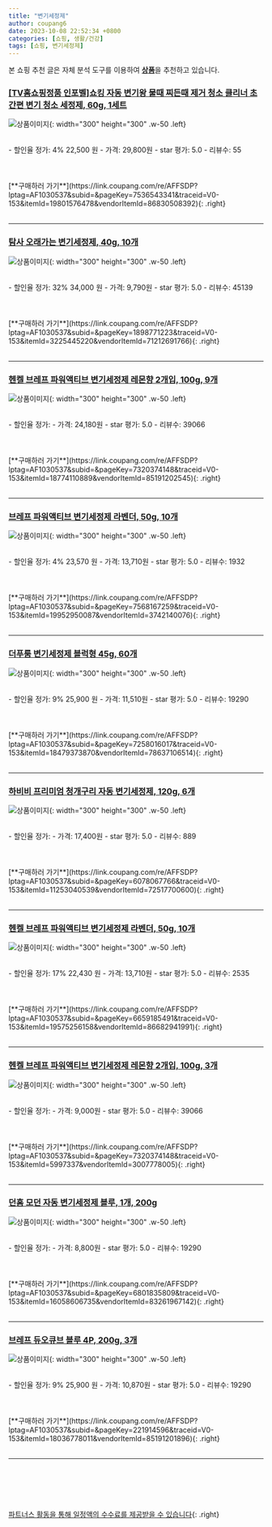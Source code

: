 ```yaml
---
title: "변기세정제"
author: coupang6
date: 2023-10-08 22:52:34 +0800
categories: [쇼핑, 생활/건강]
tags: [쇼핑, 변기세정제]
---
```


본 쇼핑 추천 글은 자체 분석 도구를 이용하여 [**상품**](https://link.coupang.com/a/bao1ui)을 추천하고 있습니다.

### [[TV홈쇼핑정품 인포벨]쇼킹 자동 변기왕 물때 찌든때 제거 청소 클리너 초간편 변기 청소 세정제, 60g, 1세트](https://link.coupang.com/re/AFFSDP?lptag=AF1030537&subid=&pageKey=7536543341&traceid=V0-153&itemId=19801576478&vendorItemId=86830508392)

![상품이미지](https://thumbnail7.coupangcdn.com/thumbnails/remote/230x230ex/image/vendor_inventory/2595/2f0af1fe4666c92609c797f1b0bc9ccf4124e1fa00a70e0f2de488167e05.jpg){: width="300" height="300" .w-50 .left}


<br>
- 할인율 정가: 4%  22,500   원
- 가격: 29,800원
- star 평가: 5.0
- 리뷰수: 55
<br>
<br>
<br>
<br>
[**구매하러 가기**](https://link.coupang.com/re/AFFSDP?lptag=AF1030537&subid=&pageKey=7536543341&traceid=V0-153&itemId=19801576478&vendorItemId=86830508392){: .right}
<br>
<br>

---

### [탐사 오래가는 변기세정제, 40g, 10개](https://link.coupang.com/re/AFFSDP?lptag=AF1030537&subid=&pageKey=1898771223&traceid=V0-153&itemId=3225445220&vendorItemId=71212691766)

![상품이미지](https://thumbnail8.coupangcdn.com/thumbnails/remote/230x230ex/image/retail/images/4015234314282879-c4210c32-6e50-4888-84a8-4bfe2ce12848.jpg){: width="300" height="300" .w-50 .left}


<br>
- 할인율 정가: 32%  34,000   원
- 가격: 9,790원
- star 평가: 5.0
- 리뷰수: 45139
<br>
<br>
<br>
<br>
[**구매하러 가기**](https://link.coupang.com/re/AFFSDP?lptag=AF1030537&subid=&pageKey=1898771223&traceid=V0-153&itemId=3225445220&vendorItemId=71212691766){: .right}
<br>
<br>

---

### [헨켈 브레프 파워액티브 변기세정제 레몬향 2개입, 100g, 9개](https://link.coupang.com/re/AFFSDP?lptag=AF1030537&subid=&pageKey=7320374148&traceid=V0-153&itemId=18774110889&vendorItemId=85191202545)

![상품이미지](https://thumbnail8.coupangcdn.com/thumbnails/remote/230x230ex/image/retail/images/107223832907616-8fc5a262-2f21-485c-9047-00c5c7d0de9d.jpg){: width="300" height="300" .w-50 .left}


<br>
- 할인율 정가: 
- 가격: 24,180원
- star 평가: 5.0
- 리뷰수: 39066
<br>
<br>
<br>
<br>
[**구매하러 가기**](https://link.coupang.com/re/AFFSDP?lptag=AF1030537&subid=&pageKey=7320374148&traceid=V0-153&itemId=18774110889&vendorItemId=85191202545){: .right}
<br>
<br>

---

### [브레프 파워액티브 변기세정제 라벤더, 50g, 10개](https://link.coupang.com/re/AFFSDP?lptag=AF1030537&subid=&pageKey=7568167259&traceid=V0-153&itemId=19952950087&vendorItemId=3742140076)

![상품이미지](https://thumbnail7.coupangcdn.com/thumbnails/remote/230x230ex/image/retail/images/135061983307263-7b6cc3ba-e38e-45fb-bbf9-f291b31960f5.jpg){: width="300" height="300" .w-50 .left}


<br>
- 할인율 정가: 4%  23,570   원
- 가격: 13,710원
- star 평가: 5.0
- 리뷰수: 1932
<br>
<br>
<br>
<br>
[**구매하러 가기**](https://link.coupang.com/re/AFFSDP?lptag=AF1030537&subid=&pageKey=7568167259&traceid=V0-153&itemId=19952950087&vendorItemId=3742140076){: .right}
<br>
<br>

---

### [더푸룸 변기세정제 블럭형 45g, 60개](https://link.coupang.com/re/AFFSDP?lptag=AF1030537&subid=&pageKey=7258016017&traceid=V0-153&itemId=18479373870&vendorItemId=78637106514)

![상품이미지](https://thumbnail6.coupangcdn.com/thumbnails/remote/230x230ex/image/vendor_inventory/d468/285b5aa2f77dcf27e491eff42cd607df4f7f29ad731e7d7c3bbab5f8143b.jpg){: width="300" height="300" .w-50 .left}


<br>
- 할인율 정가: 9%  25,900   원
- 가격: 11,510원
- star 평가: 5.0
- 리뷰수: 19290
<br>
<br>
<br>
<br>
[**구매하러 가기**](https://link.coupang.com/re/AFFSDP?lptag=AF1030537&subid=&pageKey=7258016017&traceid=V0-153&itemId=18479373870&vendorItemId=78637106514){: .right}
<br>
<br>

---

### [하비비 프리미엄 청개구리 자동 변기세정제, 120g, 6개](https://link.coupang.com/re/AFFSDP?lptag=AF1030537&subid=&pageKey=6078067766&traceid=V0-153&itemId=11253040539&vendorItemId=72517700600)

![상품이미지](https://thumbnail6.coupangcdn.com/thumbnails/remote/230x230ex/image/vendor_inventory/295f/301c308a8cf41423b50c96826e8805710708e674865f10f7dbd612fe338d.jpg){: width="300" height="300" .w-50 .left}


<br>
- 할인율 정가: 
- 가격: 17,400원
- star 평가: 5.0
- 리뷰수: 889
<br>
<br>
<br>
<br>
[**구매하러 가기**](https://link.coupang.com/re/AFFSDP?lptag=AF1030537&subid=&pageKey=6078067766&traceid=V0-153&itemId=11253040539&vendorItemId=72517700600){: .right}
<br>
<br>

---

### [헨켈 브레프 파워액티브 변기세정제 라벤더, 50g, 10개](https://link.coupang.com/re/AFFSDP?lptag=AF1030537&subid=&pageKey=6659185491&traceid=V0-153&itemId=19575256158&vendorItemId=86682941991)

![상품이미지](https://thumbnail10.coupangcdn.com/thumbnails/remote/230x230ex/image/retail/images/2417737704965127-e87e0d4a-8b15-4ada-a224-b89fabb52a97.jpg){: width="300" height="300" .w-50 .left}


<br>
- 할인율 정가: 17%  22,430   원
- 가격: 13,710원
- star 평가: 5.0
- 리뷰수: 2535
<br>
<br>
<br>
<br>
[**구매하러 가기**](https://link.coupang.com/re/AFFSDP?lptag=AF1030537&subid=&pageKey=6659185491&traceid=V0-153&itemId=19575256158&vendorItemId=86682941991){: .right}
<br>
<br>

---

### [헨켈 브레프 파워액티브 변기세정제 레몬향 2개입, 100g, 3개](https://link.coupang.com/re/AFFSDP?lptag=AF1030537&subid=&pageKey=7320374148&traceid=V0-153&itemId=5997337&vendorItemId=3007778005)

![상품이미지](https://thumbnail10.coupangcdn.com/thumbnails/remote/230x230ex/image/retail/images/107244214341293-3e8c4a4e-ba6e-4f3a-a65b-5700c145f6a2.jpg){: width="300" height="300" .w-50 .left}


<br>
- 할인율 정가: 
- 가격: 9,000원
- star 평가: 5.0
- 리뷰수: 39066
<br>
<br>
<br>
<br>
[**구매하러 가기**](https://link.coupang.com/re/AFFSDP?lptag=AF1030537&subid=&pageKey=7320374148&traceid=V0-153&itemId=5997337&vendorItemId=3007778005){: .right}
<br>
<br>

---

### [던홈 모던 자동 변기세정제 블루, 1개, 200g](https://link.coupang.com/re/AFFSDP?lptag=AF1030537&subid=&pageKey=6801835809&traceid=V0-153&itemId=16058606735&vendorItemId=83261967142)

![상품이미지](https://thumbnail9.coupangcdn.com/thumbnails/remote/230x230ex/image/retail/images/2022/09/26/13/7/8c257bc9-1897-4f78-b039-f379f036492e.jpg){: width="300" height="300" .w-50 .left}


<br>
- 할인율 정가: 
- 가격: 8,800원
- star 평가: 5.0
- 리뷰수: 19290
<br>
<br>
<br>
<br>
[**구매하러 가기**](https://link.coupang.com/re/AFFSDP?lptag=AF1030537&subid=&pageKey=6801835809&traceid=V0-153&itemId=16058606735&vendorItemId=83261967142){: .right}
<br>
<br>

---

### [브레프 듀오큐브 블루 4P, 200g, 3개](https://link.coupang.com/re/AFFSDP?lptag=AF1030537&subid=&pageKey=221914596&traceid=V0-153&itemId=18036778011&vendorItemId=85191201896)

![상품이미지](https://thumbnail8.coupangcdn.com/thumbnails/remote/230x230ex/image/retail/images/0b1385a7-afbd-49da-9ba8-19ec464778e4715186519834466677.png){: width="300" height="300" .w-50 .left}


<br>
- 할인율 정가: 9%  25,900   원
- 가격: 10,870원
- star 평가: 5.0
- 리뷰수: 19290
<br>
<br>
<br>
<br>
[**구매하러 가기**](https://link.coupang.com/re/AFFSDP?lptag=AF1030537&subid=&pageKey=221914596&traceid=V0-153&itemId=18036778011&vendorItemId=85191201896){: .right}
<br>
<br>

---
<br><br><br><br><br> [파트너스 활동을 통해 일정액의 수수료를 제공받을 수 있습니다](https://link.coupang.com/a/bao1ui){: .right}
